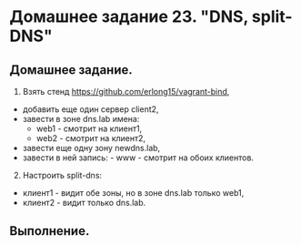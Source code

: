 # Домашнее задание 23. "DNS, split-DNS"

## Домашнее задание.

1. Взять стенд https://github.com/erlong15/vagrant-bind,
- добавить еще один сервер client2,
- завести в зоне dns.lab имена:
  - web1 - смотрит на клиент1,
  - web2 - смотрит на клиент2,
- завести еще одну зону newdns.lab,
- завести в ней запись:
        - www - смотрит на обоих клиентов.
2. Настроить split-dns:
- клиент1 - видит обе зоны, но в зоне dns.lab только web1,
- клиент2 - видит только dns.lab.


## Выполнение.

